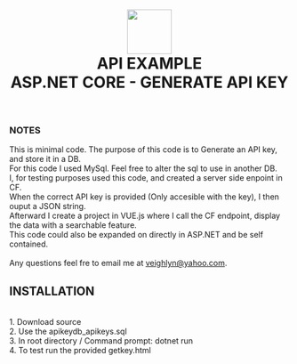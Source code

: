 <h1 align="center"><img src="https://upload.wikimedia.org/wikipedia/commons/e/ee/.NET_Core_Logo.svg" width="80" height="80">
<br>API EXAMPLE<br>
ASP.NET CORE - GENERATE API KEY</h1>
<br>

### NOTES

This is minimal code. The purpose of this code is to Generate an API key, and store it in a DB.<br>
For this code I used MySql. Feel free to alter the sql to use in another DB.<br>
I, for testing purposes used this code, and created a server side enpoint in CF.<br>
When the correct API key is provided (Only accesible with the key), I then ouput a JSON string.<br>
Afterward I create a project in VUE.js where I call the CF endpoint, display the data with a searchable feature.<br>
This code could also be expanded on directly in ASP.NET and be self contained.<br> <br>
Any questions feel fre to email me at <veighlyn@yahoo.com>.
<br>

## INSTALLATION
<br>
1. Download source<br>
2. Use the apikeydb_apikeys.sql<br>
3. In root directory / Command prompt: dotnet run <br>
4. To test run the provided getkey.html

